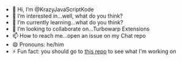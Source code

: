 - 👋 Hi, I’m @KrazyJavaScriptKode
- 👀 I’m interested in...well, what do you think?
- 🌱 I’m currently learning...what do you think?
- 💞️ I’m looking to collaborate on...Turbowarp Extensions
- 📫 How to reach me...open an issue on my Chat repo
- 😄 Pronouns: he/him
- ⚡ Fun fact: you should go to [this repo](https://github.com/TurboWarp/extensions) to see what I'm working on

<!---
KrazyJavaScriptKode/KrazyJavaScriptKode is a ✨special✨ repository because its `README.md` (this file) appears on your GitHub profile.
You can click the Preview link to take a look at your changes.
--->
